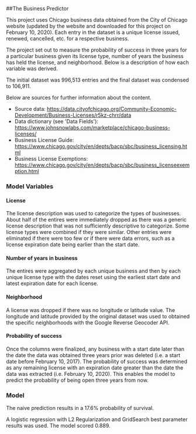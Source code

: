 ##The Business Predictor

This project uses Chicago business data obtained from the City of Chicago website (updated by the website and downloaded for this project on February 10, 2020).  Each entry in the dataset is a unique license issued, renewed, cancelled, etc. for a respective business.

The project set out to measure the probability of success in three years for a particular business given its license type, number of years the business has held the license, and neighborhood.  Below is a description of how each variable was derived.

The initial dataset was 996,513 entries and the final dataset was condensed to 106,911.

Below are sources for further information about the content.
- Source data: https://data.cityofchicago.org/Community-Economic-Development/Business-Licenses/r5kz-chrr/data
- Data dictionary (see 'Data Fields'): https://www.johnsnowlabs.com/marketplace/chicago-business-licenses/
- Business License Guide: https://www.chicago.gov/city/en/depts/bacp/sbc/business_licensing.html
- Business License Exemptions: https://www.chicago.gov/city/en/depts/bacp/sbc/business_licenseexemption.html

### Model Variables

#### License

The license description was used to categorize the types of businesses.  About half of the entires were immediately dropped as there was a generic license description that was not sufficiently descriptive to categorize.  Some license types were combined if they were similar. Other entries were eliminated if there were too few or if there were data errors, such as a license expiration date being earlier than the start date.

#### Number of years in business

The entires were aggregated by each unique business and then by each unique license type with the dates reset using the earliest start date and latest expiration date for each license.

#### Neighborhood

A license was dropped if there was no longitude or latitude value. The longitude and latitude provided by the original dataset was used to obtained the specific neighborhoods with the Google Reverse Geocoder API.

#### Probability of success

Once the columns were finalized, any business with a start date later than the date the data was obtained three years prior was deleted (i.e. a start date before February 10, 2017). The probability of success was determined as any remaining license with an expiration date greater than the date the data was extracted (i.e. February 10, 2020).  This enables the model to predict the probability of being open three years from now.

### Model

The naive prediction results in a 17.6% probability of survival.

A logistic regression with L2 Regularization and GridSearch best parameter results was used. The model scored 0.889.
